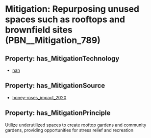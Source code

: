 # Mitigation: __Repurposing unused spaces such as rooftops and brownfield sites__ (PBN__Mitigation_789)

## Property: has_MitigationTechnology

* [nan](../Technology/PBN__Technology_22)

## Property: has_MitigationSource

* [honey-roses_impact_2020](../Article/PBN__Article_261)

## Property: has_MitigationPrinciple

Utilize underutilized spaces to create rooftop gardens and community gardens, providing opportunities for stress relief and recreation

